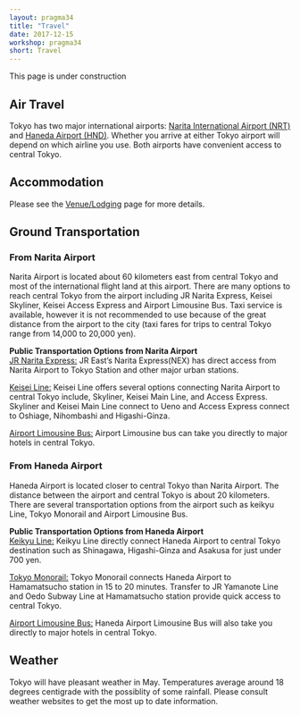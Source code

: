 ```yaml
---
layout: pragma34
title: "Travel"
date: 2017-12-15
workshop: pragma34
short: Travel
---
```


This page is under construction

## Air Travel
Tokyo has two major international airports: [Narita International Airport (NRT)](https://narita-airport.jp/en/) and [Haneda Airport (HND)](http://www.haneda-airport.com). Whether you arrive at either Tokyo airport will depend on which airline you use. Both airports have convenient access to central Tokyo.

## Accommodation
Please see the [Venue/Lodging](http://www.pragma-grid.net/pragma34-venue/) page for more details.

## Ground Transportation
### From Narita Airport
Narita Airport is located about 60 kilometers east from central Tokyo and most of the international flight land at this airport. There are many options to reach central Tokyo from the airport including JR Narita Express, Keisei Skyliner, Keisei Access Express and Airport Limousine Bus. Taxi service is available, however it is not recommended to use because of the great distance from the airport to the city (taxi fares for trips to central Tokyo range from 14,000 to 20,000 yen).<br>

<strong>Public Transportation Options from Narita Airport</strong><br>
[JR Narita Express:](http://www.jreast.co.jp/e/nex/index.html?src=t_info) JR East’s Narita Express(NEX) has direct access from Narita Airport to Tokyo Station and other major urban stations.

[Keisei Line:](http://www.keisei.co.jp/keisei/tetudou/skyliner/us/index.php) Keisei Line offers several options connecting Narita Airport to central Tokyo include, Skyliner, Keisei Main Line, and Access Express. Skyliner and Keisei Main Line connect to Ueno and Access Express connect to Oshiage, Nihombashi and Higashi-Ginza.

[Airport Limousine Bus:](https://www.limousinebus.co.jp/en/) Airport Limousine bus can take you directly to major hotels in central Tokyo.

### From Haneda Airport
Haneda Airport is located closer to central Tokyo than Narita Airport. The distance between the airport and central Tokyo is about 20 kilometers. There are several transportation options from the airport such as keikyu Line, Tokyo Monorail and Airport Limousine Bus.

<strong>Public Transportation Options from Haneda Airport</strong><br>
[Keikyu Line:](http://www.haneda-tokyo-access.com/en/) Keikyu Line directly connect Haneda Airport to central Tokyo destination such as Shinagawa, Higashi-Ginza and Asakusa for just under 700 yen.

[Tokyo Monorail:](http://www.tokyo-monorail.co.jp/english/) Tokyo Monorail connects Haneda Airport to Hamamatsucho station in 15 to 20 minutes. Transfer to JR Yamanote Line and Oedo Subway Line at Hamamatsucho station provide quick access to central Tokyo.

[Airport Limousine Bus:](https://www.limousinebus.co.jp/en/) Haneda Airport Limousine Bus will also take you directly to major hotels in central Tokyo.



## Weather
Tokyo will have pleasant weather in May. Temperatures average around 18 degrees centigrade with the possiblity of some rainfall. Please consult weather websites to get the most up to date information.
